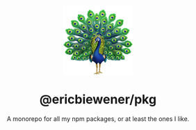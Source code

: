 <p align="center"><img src="./logo.png" width="160" height="160" align="center" /></p>
<h1 align="center">@ericbiewener/pkg</h1>

<p align="center">
  A monorepo for all my npm packages, or at least the ones I like.
</p>
<br />

